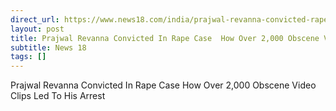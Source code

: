 ```yaml
---
direct_url: https://www.news18.com/india/prajwal-revanna-convicted-rape-case-bengaluru-suspended-jds-leader-domestic-help-rape-threatening-case-9477671.html
layout: post
title: Prajwal Revanna Convicted In Rape Case  How Over 2,000 Obscene Video Clips Led To His Arrest
subtitle: News 18
tags: []
---
```


Prajwal Revanna Convicted In Rape Case  How Over 2,000 Obscene Video Clips Led To His Arrest
